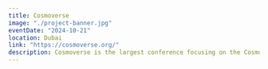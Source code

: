 ```yaml
---
title: Cosmoverse
image: "./project-banner.jpg"
eventDate: "2024-10-21"
location: Dubai
link: "https://cosmoverse.org/"
description: Cosmoverse is the largest conference focusing on the Cosmos ecosystem, interoperability, and more.
---
```

